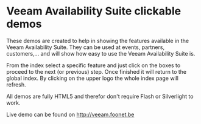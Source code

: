 # Veeam Availability Suite clickable demos

These demos are created to help in showing the features available in the Veeam Availability Suite. They can be used at events, partners, customers,... and will show how easy to use the Veeam Availability Suite is.

From the index select a specific feature and just click on the boxes to proceed to the next (or previous) step. Once finished it will return to the global index. By clicking on the upper logo the whole index page will refresh.

All demos are fully HTML5 and therefor don't require Flash or Silverlight to work.

Live demo can be found on http://veeam.foonet.be
